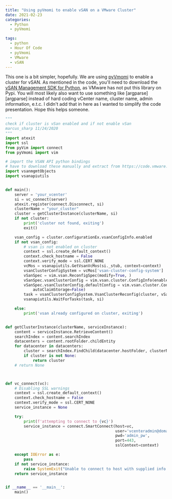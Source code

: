 ```yaml
---
title: "Using pyVmomi to enable vSAN on a VMware Cluster"
date: 2021-02-23
categories:
  - Python
  - pyVmomi

tags:
  - python
  - Hour Of Code
  - pyVmomi
  - VMware
  - vSAN
---
```


This one is a bit simpler, hopefully.  We are using [pyVmomi][pyvmomi] to enable a cluster for vSAN.  As mentioned in 
the code, you'll need to download the [vSAN Management SDK for Python][vSAN], as VMware has not put this library on Pypi.
You will most likely also want to use something like [argparse][argparse] instead of hard coding vCenter name, cluster name,
admin information, e.t.c.  I didn't add that in here as I wanted to simplify the code presentation.  Hope this helps someone.



```python
"""
check if cluster is vSan enabled and if not enable vSan
marcus_sharp 11/24/2020
"""
import atexit
import ssl
from pyVim import connect
from pyVmomi import vim

# import the VSAN API python bindings
# have to download these manually and extract from https://code.vmware.com/web/sdk/7.0%20U1/vsan-python
import vsanmgmtObjects
import vsanapiutils


def main():
    server = 'your_vcenter'
    si = vc_connect(server)
    atexit.register(connect.Disconnect, si)
    clusterName = "your_cluster"
    cluster = getClusterInstance(clusterName, si)
    if not cluster:
        print('cluster not found, exiting')
        exit()

    vsan_config = cluster.configurationEx.vsanConfigInfo.enabled
    if not vsan_config:
        # vsan is not enabled on cluster
        context = ssl.create_default_context()
        context.check_hostname = False
        context.verify_mode = ssl.CERT_NONE
        vcMos = vsanapiutils.GetVsanVcMos(si._stub, context=context)
        vsanClusterConfigSystem = vcMos['vsan-cluster-config-system']
        vSanSpec = vim.vsan.ReconfigSpec(modify=True, )
        vSanSpec.vsanClusterConfig = vim.vsan.cluster.ConfigInfo(enabled=True)
        vSanSpec.vsanClusterConfig.defaultConfig = vim.vsan.cluster.ConfigInfo.HostDefaultInfo(
            autoClaimStorage=False)
        task = vsanClusterConfigSystem.VsanClusterReconfig(cluster, vSanSpec)
        vsanapiutils.WaitForTasks(task, si)

    else:
        print('vsan already configured on cluster, exiting')


def getClusterInstance(clusterName, serviceInstance):
    content = serviceInstance.RetrieveContent()
    searchIndex = content.searchIndex
    datacenters = content.rootFolder.childEntity
    for datacenter in datacenters:
        cluster = searchIndex.FindChild(datacenter.hostFolder, clusterName)
        if cluster is not None:
            return cluster
    # return None



def vc_connect(vc):
    # Disabling SSL warnings
    context = ssl.create_default_context()
    context.check_hostname = False
    context.verify_mode = ssl.CERT_NONE
    service_instance = None

    try:
        print(f'attempting to connect to {vc}')
        service_instance = connect.SmartConnect(host=vc,
                                                user='vcenteradmin@domain.com',
                                                pwd='admin_pw',
                                                port=443,
                                                sslContext=context)

    except IOError as e:
        pass
    if not service_instance:
        raise SystemExit("Unable to connect to host with supplied info.")
    return service_instance


if __name__ == '__main__':
    main()

```



[pyVmomi]:https://github.com/vmware/pyvmomi
[vSAN]:https://code.vmware.com/web/sdk/7.0%20U1/vsan-python



